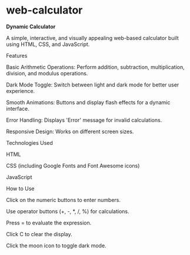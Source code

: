 # web-calculator
**Dynamic Calculator**

A simple, interactive, and visually appealing web-based calculator built using HTML, CSS, and JavaScript.

Features

Basic Arithmetic Operations: Perform addition, subtraction, multiplication, division, and modulus operations.

Dark Mode Toggle: Switch between light and dark mode for better user experience.

Smooth Animations: Buttons and display flash effects for a dynamic interface.

Error Handling: Displays 'Error' message for invalid calculations.

Responsive Design: Works on different screen sizes.

Technologies Used

HTML

CSS (including Google Fonts and Font Awesome icons)

JavaScript

How to Use

Click on the numeric buttons to enter numbers.

Use operator buttons (+, -, *, /, %) for calculations.

Press = to evaluate the expression.

Click C to clear the display.

Click the moon icon to toggle dark mode.

